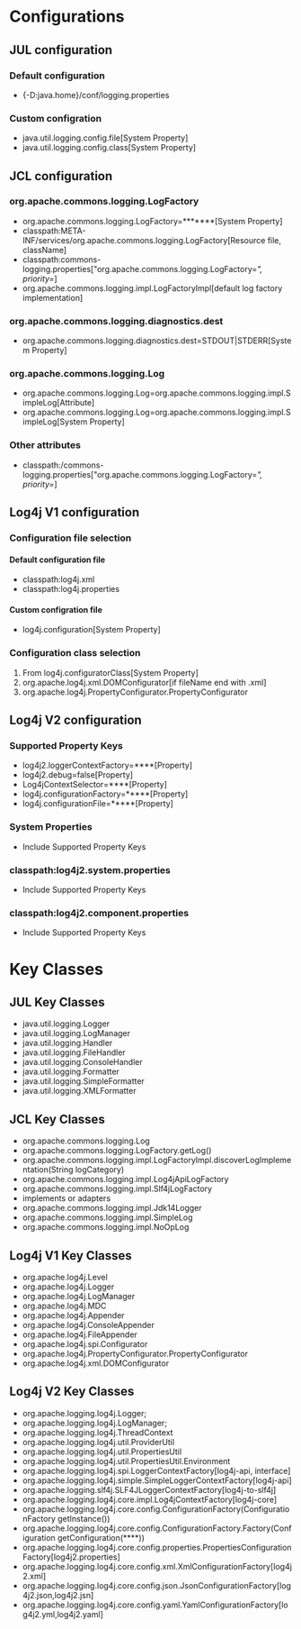 # Configurations

## JUL configuration
### Default configuration
- {-D:java.home}/conf/logging.properties
### Custom configration
- java.util.logging.config.file[System Property]
- java.util.logging.config.class[System Property]

## JCL configuration
### org.apache.commons.logging.LogFactory
- org.apache.commons.logging.LogFactory=*******[System Property]
- classpath:META-INF/services/org.apache.commons.logging.LogFactory[Resource file, className]
- classpath:commons-logging.properties["org.apache.commons.logging.LogFactory=*", priority=*]
- org.apache.commons.logging.impl.LogFactoryImpl[default log factory implementation]
### org.apache.commons.logging.diagnostics.dest
- org.apache.commons.logging.diagnostics.dest=STDOUT|STDERR[System Property]
### org.apache.commons.logging.Log
- org.apache.commons.logging.Log=org.apache.commons.logging.impl.SimpleLog[Attribute]
- org.apache.commons.logging.Log=org.apache.commons.logging.impl.SimpleLog[System Property]
### Other attributes
- classpath:/commons-logging.properties["org.apache.commons.logging.LogFactory=*", priority=*]

## Log4j V1 configuration
### Configuration file selection
#### Default configuration file
- classpath:log4j.xml
- classpath:log4j.properties
#### Custom configration file
- log4j.configuration[System Property]
### Configuration class selection
1. From log4j.configuratorClass[System Property]
2. org.apache.log4j.xml.DOMConfigurator[if fileName end with .xml]
3. org.apache.log4j.PropertyConfigurator.PropertyConfigurator

## Log4j V2 configuration
### Supported Property Keys
- log4j2.loggerContextFactory=****[Property]
- log4j2.debug=false[Property]
- Log4jContextSelector=****[Property]
- log4j.configurationFactory=*****[Property]
- log4j.configurationFile=*****[Property]
### System Properties
- Include Supported Property Keys
### classpath:log4j2.system.properties
- Include Supported Property Keys
### classpath:log4j2.component.properties
- Include Supported Property Keys

# Key Classes

## JUL Key Classes
- java.util.logging.Logger
- java.util.logging.LogManager
- java.util.logging.Handler
- java.util.logging.FileHandler
- java.util.logging.ConsoleHandler
- java.util.logging.Formatter
- java.util.logging.SimpleFormatter
- java.util.logging.XMLFormatter

## JCL Key Classes
- org.apache.commons.logging.Log
- org.apache.commons.logging.LogFactory.getLog(<class>)
- org.apache.commons.logging.impl.LogFactoryImpl.discoverLogImplementation(String logCategory)
- org.apache.commons.logging.impl.Log4jApiLogFactory
- org.apache.commons.logging.impl.Slf4jLogFactory
- implements or adapters
- org.apache.commons.logging.impl.Jdk14Logger
- org.apache.commons.logging.impl.SimpleLog
- org.apache.commons.logging.impl.NoOpLog

## Log4j V1 Key Classes
- org.apache.log4j.Level
- org.apache.log4j.Logger
- org.apache.log4j.LogManager
- org.apache.log4j.MDC
- org.apache.log4j.Appender
- org.apache.log4j.ConsoleAppender
- org.apache.log4j.FileAppender
- org.apache.log4j.spi.Configurator
- org.apache.log4j.PropertyConfigurator.PropertyConfigurator
- org.apache.log4j.xml.DOMConfigurator

## Log4j V2 Key Classes
- org.apache.logging.log4j.Logger;
- org.apache.logging.log4j.LogManager;
- org.apache.logging.log4j.ThreadContext
- org.apache.logging.log4j.util.ProviderUtil
- org.apache.logging.log4j.util.PropertiesUtil
- org.apache.logging.log4j.util.PropertiesUtil.Environment
- org.apache.logging.log4j.spi.LoggerContextFactory[log4j-api, interface]
- org.apache.logging.log4j.simple.SimpleLoggerContextFactory[log4j-api]
- org.apache.logging.slf4j.SLF4JLoggerContextFactory[log4j-to-slf4j]
- org.apache.logging.log4j.core.impl.Log4jContextFactory[log4j-core]
- org.apache.logging.log4j.core.config.ConfigurationFactory(ConfigurationFactory getInstance())
- org.apache.logging.log4j.core.config.ConfigurationFactory.Factory(Configuration getConfiguration(****))
- org.apache.logging.log4j.core.config.properties.PropertiesConfigurationFactory[log4j2.properties]
- org.apache.logging.log4j.core.config.xml.XmlConfigurationFactory[log4j2.xml]
- org.apache.logging.log4j.core.config.json.JsonConfigurationFactory[log4j2.json,log4j2.jsn]
- org.apache.logging.log4j.core.config.yaml.YamlConfigurationFactory[log4j2.yml,log4j2.yaml]
